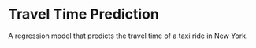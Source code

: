 # Travel Time Prediction
A regression model that predicts the travel time of a taxi ride in New York.
